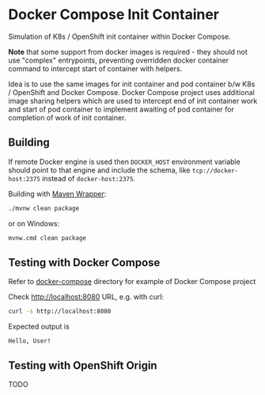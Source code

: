 # Docker Compose Init Container

Simulation of K8s / OpenShift init container within Docker Compose.

**Note** that some support from docker images is required - they should not use "complex" entrypoints,
preventing overridden docker container command to intercept start of container with helpers.

Idea is to use the same images for init container and pod container b/w K8s / OpenShift and
Docker Compose. Docker Compose project uses additional image sharing helpers which are used 
to intercept end of init container work and start of pod container to implement awaiting 
of pod container for completion of work of init container.

## Building

If remote Docker engine is used then `DOCKER_HOST` environment variable should point to that engine
and include the schema, like `tcp://docker-host:2375` instead of `docker-host:2375`.

Building with [Maven Wrapper](https://github.com/takari/maven-wrapper):

```bash
./mvnw clean package
```

or on Windows:

```bash
mvnw.cmd clean package
```

## Testing with Docker Compose

Refer to [docker-compose](docker-compose) directory for example of Docker Compose project

Check [http://localhost:8080](http://localhost:8080) URL, e.g. with curl:

```bash
curl -s http://localhost:8080
```

Expected output is

```text
Hello, User!
```

## Testing with OpenShift Origin

TODO
